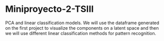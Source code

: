 # Miniproyecto-2-TSIII
PCA and linear classification models. 
We will use the dataframe generated on the first project to visualize the components on a latent space and then we will use different linear classification methods for pattern recognition.
